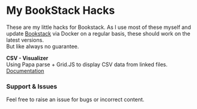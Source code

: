 # My BookStack Hacks

These are my little hacks for Bookstack. 
As I use most of these myself and update [Bookstack](https://www.bookstackapp.com/) via Docker on a regular basis, these should work on the latest versions.  
But like always no guarantee. 

**CSV - Visualizer**  
Using Papa parse + Grid.JS to display CSV data from linked files.  
[Documentation](https://portalzine.de/dev/bookstack-embed-local-csv-files/)

### Support & Issues

Feel free to raise an issue for bugs or incorrect content.
